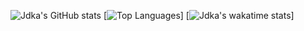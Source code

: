 ![Jdka's GitHub stats](https://github-readme-stats.vercel.app/api?username=Jdka1&theme=radical&show_icons=true&count_private=true)
[![Top Languages](https://github-readme-stats.vercel.app/api/top-langs/?username=Jdka1&layout=compact&theme=radical)]
[![Jdka's wakatime stats](https://github-readme-stats.vercel.app/api/wakatime?username=willianrod)]
